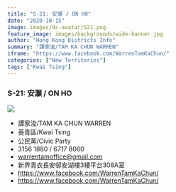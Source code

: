 ```yaml
---
title: "S-21: 安灝 / ON HO"
date: "2020-10-15"
image: images/dc-avatar/S21.png
feature_image: images/backgrounds/wide-banner.jpg
author: "Hong Kong Districts Info"
summary: "譚家浚/TAM KA CHUN WARREN"
iframe: "https://www.facebook.com/WarrenTamKaChun/"
categories: ["New Territories"]
tags: ["Kwai Tsing"]
---
```


### S-21: 安灝 / ON HO  
![](/images/dc-avatar/S21.png)  

 - 譚家浚/TAM KA CHUN WARREN  
 - 葵青區/Kwai Tsing  
 - 公民黨/Civic Party  
 - 3156 1880 / 6717 8060  
 - warrentamoffice@gmail.com  
 - 新界青衣長安邨安湖樓3樓平台308A室  
 - https://www.facebook.com/WarrenTamKaChun/  
 - https://www.facebook.com/WarrenTamKaChun/
